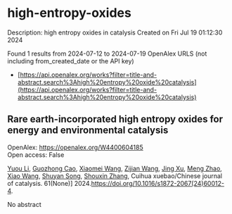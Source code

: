 # high-entropy-oxides
Description: high entropy oxides in catalysis
Created on Fri Jul 19 01:12:30 2024

Found 1 results from 2024-07-12 to 2024-07-19
OpenAlex URLS (not including from_created_date or the API key)
- [https://api.openalex.org/works?filter=title-and-abstract.search%3Ahigh%20entropy%20oxide%20catalysis](https://api.openalex.org/works?filter=title-and-abstract.search%3Ahigh%20entropy%20oxide%20catalysis)

## Rare earth-incorporated high entropy oxides for energy and environmental catalysis   

OpenAlex: https://openalex.org/W4400604185    
Open access: False
    
[Yuou Li](https://openalex.org/A5030549155), [Guozhong Cao](https://openalex.org/A5101592120), [Xiaomei Wang](https://openalex.org/A5100457092), [Zijian Wang](https://openalex.org/A5100371708), [Jing Xu](https://openalex.org/A5100380907), [Meng Zhao](https://openalex.org/A5050856537), [Xiao Wang](https://openalex.org/A5001196351), [Shuyan Song](https://openalex.org/A5013100135), [Shouxin Zhang](https://openalex.org/A5101742243), Cuihua xuebao/Chinese journal of catalysis. 61(None)] 2024.https://doi.org/10.1016/s1872-2067(24)60012-4.
    
No abstract    

    
